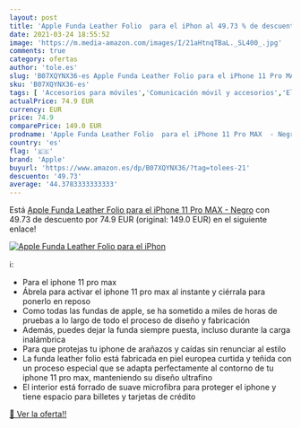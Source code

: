 ```yaml
---
layout: post
title: 'Apple Funda Leather Folio  para el iPhon al 49.73 % de descuento'
date: 2021-03-24 18:55:52
image: 'https://m.media-amazon.com/images/I/21aHtnqTBaL._SL400_.jpg'
comments: true
category: ofertas
author: 'tole.es'
slug: 'B07XQYNX36-es Apple Funda Leather Folio para el iPhone 11 Pro MAX - Negro'
sku: 'B07XQYNX36-es'
tags: [ 'Accesorios para móviles','Comunicación móvil y accesorios','Electrónica','Fundas cartucheras para móviles','Fundas y carcasas para teléfonos móviles','apple','iphone', ]
actualPrice: 74.9 EUR
currency: EUR
price: 74.9
comparePrice: 149.0 EUR
prodname: 'Apple Funda Leather Folio  para el iPhone 11 Pro MAX  - Negro'
country: 'es'
flag: '🇪🇸'
brand: 'Apple'
buyurl: 'https://www.amazon.es/dp/B07XQYNX36/?tag=tolees-21'
descuento: '49.73'
average: '44.3783333333333'
---
```


Está [Apple Funda Leather Folio  para el iPhone 11 Pro MAX  - Negro](https://www.amazon.es/dp/B07XQYNX36/?tag=tolees-21) con 49.73 de descuento por 74.9 EUR (original: 149.0 EUR) en el siguiente enlace!

[![Apple Funda Leather Folio  para el iPhon](https://m.media-amazon.com/images/I/21aHtnqTBaL._SL400_.jpg)](https://www.amazon.es/dp/B07XQYNX36/?tag=tolees-21)

ℹ️:

- Para el iphone 11 pro max
- Ábrela para activar el iphone 11 pro max al instante y ciérrala para ponerlo en reposo
- Como todas las fundas de apple, se ha sometido a miles de horas de pruebas a lo largo de todo el proceso de diseño y fabricación
- Además, puedes dejar la funda siempre puesta, incluso durante la carga inalámbrica
- Para que protejas tu iphone de arañazos y caídas sin renunciar al estilo
- La funda leather folio está fabricada en piel europea curtida y teñida con un proceso especial que se adapta perfectamente al contorno de tu iphone 11 pro max, manteniendo su diseño ultrafino
- El interior está forrado de suave microfibra para proteger el iphone y tiene espacio para billetes y tarjetas de crédito

[🛒 Ver la oferta!!](https://www.amazon.es/dp/B07XQYNX36/?tag=tolees-21)

